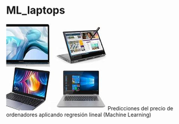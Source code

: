 # ML_laptops
![alt text](image.png)
Predicciones del precio de ordenadores aplicando regresión lineal (Machine Learning)
